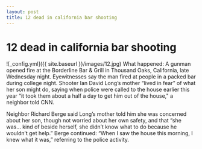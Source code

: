```yaml
---
layout: post
title: 12 dead in california bar shooting
---
```

<h1> 12 dead in california bar shooting</h1>
![_config.yml]({{ site.baseurl }}/images/12.jpg)
What happened: A gunman opened fire at the Borderline Bar & Grill in Thousand Oaks, California, late Wednesday night.
Eyewitnesses say the man fired at people in a packed bar during college night.
Shooter Ian David Long’s mother “lived in fear” of what her son might do, 
saying when police were called to the house earlier this year “it took them about a half a day to get him out of the house," a
neighbor told CNN.

Neighbor Richard Berge said Long’s mother told him she was concerned about her son, though not worried about her own safety,
and that “she was… kind of beside herself, she didn’t know what to do because he wouldn’t get help.” 
Berge continued: “When I saw the house this morning, I knew what it was,” referring to the police activity.

